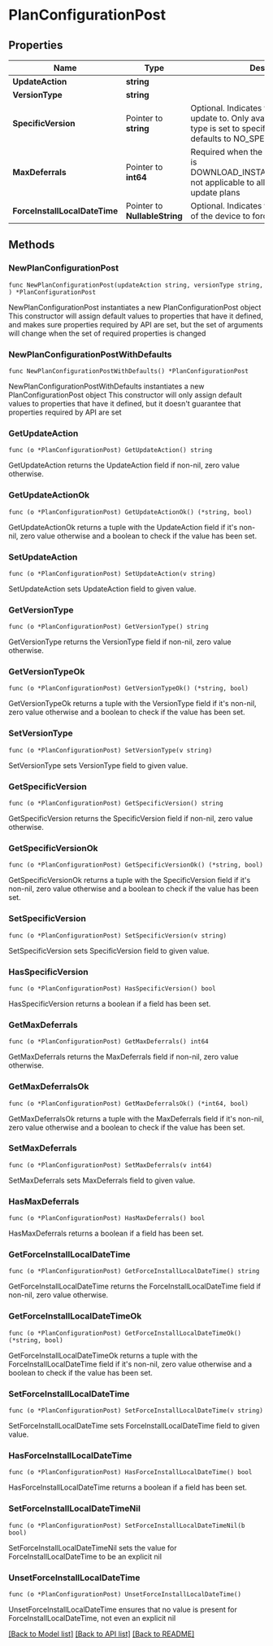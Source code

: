 # PlanConfigurationPost

## Properties

Name | Type | Description | Notes
------------ | ------------- | ------------- | -------------
**UpdateAction** | **string** |  | 
**VersionType** | **string** |  | 
**SpecificVersion** | Pointer to **string** | Optional. Indicates the specific version to update to. Only available when the version type is set to specific version, otherwise defaults to NO_SPECIFIC_VERSION. | [optional] [default to "NO_SPECIFIC_VERSION"]
**MaxDeferrals** | Pointer to **int64** | Required when the provided updateAction is DOWNLOAD_INSTALL_ALLOW_DEFERRAL, not applicable to all managed software update plans | [optional] 
**ForceInstallLocalDateTime** | Pointer to **NullableString** | Optional. Indicates the local date and time of the device to force update by. | [optional] 

## Methods

### NewPlanConfigurationPost

`func NewPlanConfigurationPost(updateAction string, versionType string, ) *PlanConfigurationPost`

NewPlanConfigurationPost instantiates a new PlanConfigurationPost object
This constructor will assign default values to properties that have it defined,
and makes sure properties required by API are set, but the set of arguments
will change when the set of required properties is changed

### NewPlanConfigurationPostWithDefaults

`func NewPlanConfigurationPostWithDefaults() *PlanConfigurationPost`

NewPlanConfigurationPostWithDefaults instantiates a new PlanConfigurationPost object
This constructor will only assign default values to properties that have it defined,
but it doesn't guarantee that properties required by API are set

### GetUpdateAction

`func (o *PlanConfigurationPost) GetUpdateAction() string`

GetUpdateAction returns the UpdateAction field if non-nil, zero value otherwise.

### GetUpdateActionOk

`func (o *PlanConfigurationPost) GetUpdateActionOk() (*string, bool)`

GetUpdateActionOk returns a tuple with the UpdateAction field if it's non-nil, zero value otherwise
and a boolean to check if the value has been set.

### SetUpdateAction

`func (o *PlanConfigurationPost) SetUpdateAction(v string)`

SetUpdateAction sets UpdateAction field to given value.


### GetVersionType

`func (o *PlanConfigurationPost) GetVersionType() string`

GetVersionType returns the VersionType field if non-nil, zero value otherwise.

### GetVersionTypeOk

`func (o *PlanConfigurationPost) GetVersionTypeOk() (*string, bool)`

GetVersionTypeOk returns a tuple with the VersionType field if it's non-nil, zero value otherwise
and a boolean to check if the value has been set.

### SetVersionType

`func (o *PlanConfigurationPost) SetVersionType(v string)`

SetVersionType sets VersionType field to given value.


### GetSpecificVersion

`func (o *PlanConfigurationPost) GetSpecificVersion() string`

GetSpecificVersion returns the SpecificVersion field if non-nil, zero value otherwise.

### GetSpecificVersionOk

`func (o *PlanConfigurationPost) GetSpecificVersionOk() (*string, bool)`

GetSpecificVersionOk returns a tuple with the SpecificVersion field if it's non-nil, zero value otherwise
and a boolean to check if the value has been set.

### SetSpecificVersion

`func (o *PlanConfigurationPost) SetSpecificVersion(v string)`

SetSpecificVersion sets SpecificVersion field to given value.

### HasSpecificVersion

`func (o *PlanConfigurationPost) HasSpecificVersion() bool`

HasSpecificVersion returns a boolean if a field has been set.

### GetMaxDeferrals

`func (o *PlanConfigurationPost) GetMaxDeferrals() int64`

GetMaxDeferrals returns the MaxDeferrals field if non-nil, zero value otherwise.

### GetMaxDeferralsOk

`func (o *PlanConfigurationPost) GetMaxDeferralsOk() (*int64, bool)`

GetMaxDeferralsOk returns a tuple with the MaxDeferrals field if it's non-nil, zero value otherwise
and a boolean to check if the value has been set.

### SetMaxDeferrals

`func (o *PlanConfigurationPost) SetMaxDeferrals(v int64)`

SetMaxDeferrals sets MaxDeferrals field to given value.

### HasMaxDeferrals

`func (o *PlanConfigurationPost) HasMaxDeferrals() bool`

HasMaxDeferrals returns a boolean if a field has been set.

### GetForceInstallLocalDateTime

`func (o *PlanConfigurationPost) GetForceInstallLocalDateTime() string`

GetForceInstallLocalDateTime returns the ForceInstallLocalDateTime field if non-nil, zero value otherwise.

### GetForceInstallLocalDateTimeOk

`func (o *PlanConfigurationPost) GetForceInstallLocalDateTimeOk() (*string, bool)`

GetForceInstallLocalDateTimeOk returns a tuple with the ForceInstallLocalDateTime field if it's non-nil, zero value otherwise
and a boolean to check if the value has been set.

### SetForceInstallLocalDateTime

`func (o *PlanConfigurationPost) SetForceInstallLocalDateTime(v string)`

SetForceInstallLocalDateTime sets ForceInstallLocalDateTime field to given value.

### HasForceInstallLocalDateTime

`func (o *PlanConfigurationPost) HasForceInstallLocalDateTime() bool`

HasForceInstallLocalDateTime returns a boolean if a field has been set.

### SetForceInstallLocalDateTimeNil

`func (o *PlanConfigurationPost) SetForceInstallLocalDateTimeNil(b bool)`

 SetForceInstallLocalDateTimeNil sets the value for ForceInstallLocalDateTime to be an explicit nil

### UnsetForceInstallLocalDateTime
`func (o *PlanConfigurationPost) UnsetForceInstallLocalDateTime()`

UnsetForceInstallLocalDateTime ensures that no value is present for ForceInstallLocalDateTime, not even an explicit nil

[[Back to Model list]](../README.md#documentation-for-models) [[Back to API list]](../README.md#documentation-for-api-endpoints) [[Back to README]](../README.md)


